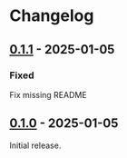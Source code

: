 # Changelog

## [0.1.1] - 2025-01-05

### Fixed

Fix missing README

## [0.1.0] - 2025-01-05

Initial release.

[0.1.1]: https://github.com/shellicar/build-graphql/releases/tag/0.1.1
[0.1.0]: https://github.com/shellicar/build-graphql/releases/tag/0.1.0
